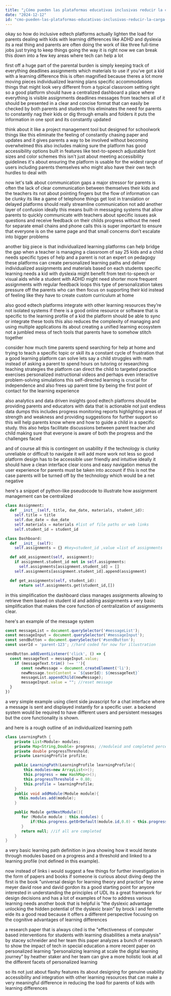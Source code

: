 ```yaml
---
title: "¿Cómo pueden las plataformas educativas inclusivas reducir la carga adicional para los padres de estudiantes con DEA?"
date: "2024-12-12"
id: "cmo-pueden-las-plataformas-educativas-inclusivas-reducir-la-carga-adicional-para-los-padres-de-estudiantes-con-dea"
---
```


okay so how do inclusive edtech platforms actually lighten the load for parents dealing with kids with learning differences like ADHD and dyslexia its a real thing and parents are often doing the work of like three full-time jobs just trying to keep things going the way it is right now we can break this down into a few key areas where tech can help a lot

first off a huge part of the parental burden is simply keeping track of everything deadlines assignments which materials to use if you’ve got a kid with a learning difference this is often magnified because theres a lot more moving pieces individualized learning plans specific accommodations things that might look very different from a typical classroom setting right so a good platform should have a centralized dashboard a place where everything is visible assignments deadlines messages from teachers all of it should be presented in a clear and concise format that can easily be checked by both parents and students this eliminates the need for parents to constantly nag their kids or dig through emails and folders it puts the information in one spot and its constantly updated

think about it like a project management tool but designed for schoolwork things like this eliminate the feeling of constantly chasing paper and updates and it gives parents a way to be involved without becoming overwhelmed this also includes making sure the platform has good accessibility options built in features like text-to-speech adjustable font sizes and color schemes this isn't just about meeting accessibility guidelines it's about ensuring the platform is usable for the widest range of users including parents themselves who might also have their own tech hurdles to deal with

now let's talk about communication gaps a major stressor for parents is often the lack of clear communication between themselves their kids and the teachers its not about pointing fingers but the flow of information can be clunky its like a game of telephone things get lost in translation or delayed platforms should really streamline communication not add another layer of confusion ideally this means built-in messaging systems that allow parents to quickly communicate with teachers about specific issues ask questions and receive feedback on their childs progress without the need for separate email chains and phone calls this is super important to ensure that everyone is on the same page and that small concerns don’t escalate into bigger problems

another big piece is that individualized learning platforms can help bridge the gap when a teacher is managing a classroom of say 25 kids and a child needs specific types of help and a parent is not an expert on pedagogy these platforms can create personalized learning paths and deliver individualized assignments and materials based on each students specific learning needs a kid with dyslexia might benefit from text-to-speech or visual aids while a student with ADHD might need shorter more frequent assignments with regular feedback loops this type of personalization takes pressure off the parents who can then focus on supporting their kid instead of feeling like they have to create custom curriculum at home

also good edtech platforms integrate with other learning resources they’re not isolated systems if there is a good online resource or software that is specific to the learning profile of a kid the platform should be able to sync or integrate these tools this also reduces the complexity of managing and using multiple applications its about creating a unified learning ecosystem not a jumbled mess of tech tools that parents have to somehow stitch together

consider how much time parents spend searching for help at home and trying to teach a specific topic or skill its a constant cycle of frustration that a good learning platform can solve lets say a child struggles with math instead of asking a parent to spend hours on tutoring or researching teaching strategies the platform can direct the child to targeted practice exercises personalized instructional videos and perhaps even interactive problem-solving simulations this self-directed learning is crucial for independence and also frees up parent time by being the first point of contact for the learning experience

also analytics and data driven insights good edtech platforms should be providing parents and educators with data that is actionable not just endless data dumps this includes progress monitoring reports highlighting areas of strength and weakness and providing suggestions for further support so this will help parents know where and how to guide a child in a specific study. this also helps facilitate discussions between parent teacher and child making sure that everyone is aware of both the progress and the challenges faced

and of course all this is contingent on usability if the technology is clunky unreliable or difficult to navigate it will add more work not less so good platform design has to be accessible user friendly and intuitive ideally it should have a clean interface clear icons and easy navigation menus the user experience for parents must be taken into account if this is not the case parents will be turned off by the technology which would be a net negative

here's a snippet of python-like pseudocode to illustrate how assignment management can be centralized

```python
class Assignment:
  def __init__(self, title, due_date, materials, student_id):
    self.title = title
    self.due_date = due_date
    self.materials = materials #list of file paths or web links
    self.student_id = student_id

class Dashboard:
  def __init__(self):
    self.assignments = {} #key=student_id ,value =list of assignments

  def add_assignment(self, assignment):
    if assignment.student_id not in self.assignments:
      self.assignments[assignment.student_id] = []
    self.assignments[assignment.student_id].append(assignment)

  def get_assignments(self, student_id):
      return self.assignments.get(student_id,[])
```

in this simplification the dashboard class manages assignments allowing to retrieve them based on student id and adding assignments a very basic simplification that makes the core function of centralization of assignments clear.

here's an example of the message system

```javascript
const messageList = document.querySelector('#messageList');
const messageInput = document.querySelector('#messageInput');
const sendButton = document.querySelector('#sendButton');
const userId = 'parent-123'; //hard coded for now for illustration

sendButton.addEventListener('click', () => {
  const messageText = messageInput.value;
    if (messageText.trim() !== ''){
       const newMessage = document.createElement('li');
       newMessage.textContent = `${userId}: ${messageText}`
       messageList.appendChild(newMessage);
       messageInput.value = ""; //reset message
  }
})

```

a very simple example using client side javascript for a chat interface where a message is sent and displayed instantly for a specific user. a backend system would be required to have different users and persistent messages but the core functionality is shown.

and here is a rough outline of an individualized learning path

```java
class LearningPath {
    private List<Module> modules;
    private Map<String,Double> progress; //moduleid and completed percentage
    private double progressThreshold;
    private LearningProfile profile;

    public LearningPath(LearningProfile learningProfile){
        this.modules=new ArrayList<>();
        this.progress = new HashMap<>();
        this.progressThreshold = 0.80;
        this.profile = learningProfile;
    }
    public void addModule(Module module){
      this.modules.add(module);
    }

    public Module getNextModule(){
       for (Module module : this.modules) {
           if(this.progress.getOrDefault(module.id,0.0) < this.progressThreshold) return module;
       }
       return null; //if all are completed
    }
}
```

a very basic learning path definition in java showing how it would iterate through modules based on a progress and a threshold and linked to a learning profile (not defined in this example).

now instead of links i would suggest a few things for further investigation in the form of papers and books if someone is curious about diving deep the first is the book "universal design for learning theory and practice" by anne meyer david rose and david gordon its a good starting point for anyone interested in understanding the principles of UDL its a great framework for design decisions and has a lot of examples of how to address various learning needs another book that is helpful is "the dyslexic advantage unlocking the hidden potential of the dyslexic brain" by brock l and fernette eide its a good read because it offers a different perspective focusing on the cognitive advantages of learning differences

a research paper that is always cited is the "effectiveness of computer based interventions for students with learning disabilities a meta analysis" by stacey schneider and her team this paper analyzes a bunch of research to show the impact of tech in special education a more recent paper on personalized learning “personalizing learning at scale the digital learning journey” by heather staker and her team can give a more holistic look at all the different facets of personalized learning

so its not just about flashy features its about designing for genuine usability accessibility and integration with other learning resources that can make a very meaningful difference in reducing the load for parents of kids with learning differences
